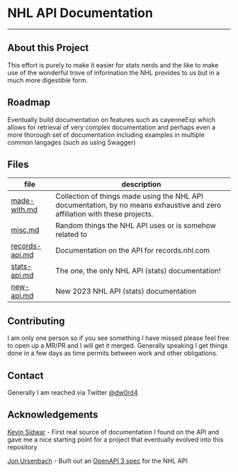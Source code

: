 # NHL API Documentation

---
## About this Project

This effort is purely to make it easier for stats nerds and the like to make
use of the wonderful trove of information the NHL provides to us but in a much
more digestible form. 

## Roadmap

Eventually build documentation on features such as cayenneExp which allows for 
retrieval of very complex documentation and perhaps even a more thorough set of 
documentation including examples in multiple common langages (such as using Swagger)


## Files

| file | description |
| --- | --- |
|[made-with.md](made-with.md)|Collection of things made using the NHL API documentation, by no means exhaustive and zero affiliation with these projects.|
|[misc.md](misc.md)|Random things the NHL API uses or is somehow related to|
|[records-api.md](records-api.md)|Documentation on the API for records.nhl.com|
|[stats-api.md](stats-api.md)|The one, the only NHL API (stats) documentation!|
|[new-api.md](new-api.md)|New 2023 NHL API (stats) documentation|


## Contributing

I am only one person so if you see something I have missed please feel free to 
open up a MR/PR and I will get it merged.  Generally speaking I get things done
in a few days as time permits between work and other obligations.

## Contact

Generally I am reached via Twitter [@dw0rd4](https://twitter.com/dw0rd4)

## Acknowledgements

[Kevin Sidwar](https://www.kevinsidwar.com/) - First real source of documentation I found on the API and gave me
a nice starting point for a project that eventually evolved into this repository

[Jon Ursenbach](https://github.com/erunion) - Built out an [OpenAPI 3 spec](https://github.com/erunion/sport-api-specifications) for the NHL API 